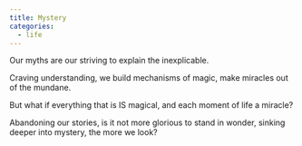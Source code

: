 ```yaml
---
title: Mystery
categories:
  - life
---
```


Our myths are our striving
to explain the inexplicable.

Craving understanding,
we build mechanisms of magic,
make miracles out of the mundane.

But what if everything that is
IS magical,
and each moment of life
a miracle?

Abandoning our stories,
is it not more glorious
to stand in wonder,
sinking deeper into mystery,
the more we look?
